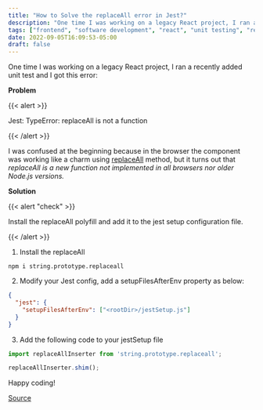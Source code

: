 ```yaml
---
title: "How to Solve the replaceAll error in Jest?"
description: "One time I was working on a legacy React project, I ran a recently added unit test and I got this error: TypeError: replaceAll is not a function."
tags: ["frontend", "software development", "react", "unit testing", "react testing library", "how to", "troubleshooting"]
date: 2022-09-05T16:09:53-05:00
draft: false
---
```


One time I was working on a legacy React project, I ran a recently added unit test and I got this error:

**Problem**

{{< alert >}}

Jest: TypeError: replaceAll is not a function

{{< /alert >}}

I was confused at the beginning because in the browser the component was working like a charm using [replaceAll](https://developer.mozilla.org/en-US/docs/Web/JavaScript/Reference/Global_Objects/String/replaceAll) method, but it turns out that _replaceAll is a new function not implemented in all browsers nor older Node.js versions._

**Solution**

{{< alert "check" >}}

Install the replaceAll polyfill and add it to the jest setup configuration file.

{{< /alert >}}

1. Install the replaceAll

```
npm i string.prototype.replaceall
```

2. Modify your Jest config, add a setupFilesAfterEnv property as below: 

```JSON
{
  "jest": {
    "setupFilesAfterEnv": ["<rootDir>/jestSetup.js"]
  }
}

```

3. Add the following code to your jestSetup file

```js
import replaceAllInserter from 'string.prototype.replaceall';

replaceAllInserter.shim();
```

Happy coding!

[Source](https://stackoverflow.com/questions/65295584/jest-typeerror-replaceall-is-not-a-function/67877325#67877325)
